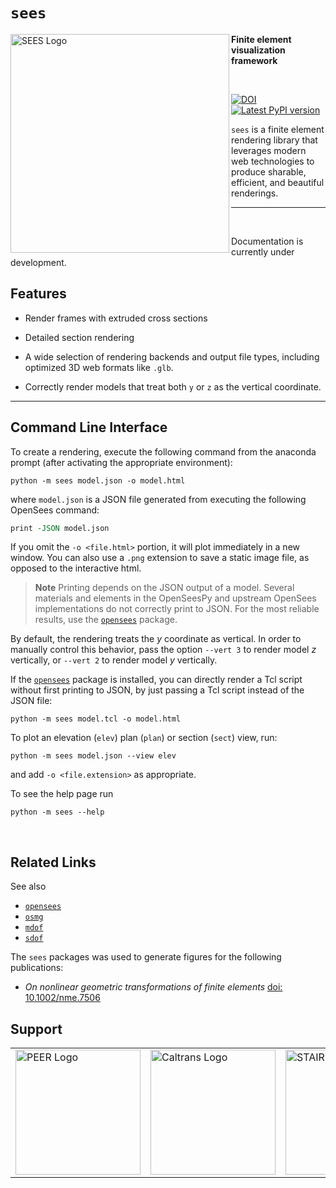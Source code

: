 # `sees`


<img align="left" src="https://stairlab.github.io/opensees-gallery/examples/shellframe/ShellFrame.png" width="350px" alt="SEES Logo">


**Finite element visualization framework**

<br>


<div style="align:center">

[![DOI](https://zenodo.org/badge/DOI/10.5281/zenodo.13367077.svg)](https://doi.org/10.5281/zenodo.13367077)
[![Latest PyPI version](https://img.shields.io/pypi/v/sees?logo=pypi&style=for-the-badge)](https://pypi.python.org/pypi/sees)

<!--
[![Latest conda-forge version](https://img.shields.io/conda/vn/conda-forge/sees?logo=conda-forge&style=for-the-badge)](https://anaconda.org/conda-forge/sees)
[![](https://img.shields.io/conda/v/sees/sees?color=%23660505&style=for-the-badge)](https://anaconda.org/sees/sees)
-->

</div>

`sees` is a finite element rendering library that leverages modern 
web technologies to produce sharable, efficient, and beautiful renderings.


<!-- Badge links -->

[pypi-d-image]: https://img.shields.io/pypi/dm/sees.svg
[license-badge]: https://img.shields.io/pypi/l/sees.svg
[pypi-d-link]: https://pypi.org/project/sees
[pypi-v-image]: https://img.shields.io/pypi/v/sees.svg
[pypi-v-link]: https://pypi.org/project/sees


-------------------------------------------------------------------- 

<br>

Documentation is currently under development.

## Features

- Render frames with extruded cross sections

- Detailed section rendering

- A wide selection of rendering backends and output file types, including 
  optimized 3D web formats like `.glb`.

- Correctly render models that treat both `y` or `z` as the
  vertical coordinate.

-------------------------------------------------------------------- 

## Command Line Interface

To create a rendering, execute the following command from the anaconda prompt (after activating the appropriate environment):

```shell
python -m sees model.json -o model.html
```

where `model.json` is a JSON file generated from executing the following OpenSees command:

```tcl
print -JSON model.json
```

If you omit the `-o <file.html>` portion, it will plot immediately in a new
window. You can also use a `.png` extension to save a static image file, as
opposed to the interactive html.

> **Note** Printing depends on the JSON output of a model. Several materials and
> elements in the OpenSeesPy and upstream OpenSees implementations do not
> correctly print to JSON. For the most reliable results, use the
> [`opensees`](https://pypi.org/project/opensees) package.

By default, the rendering treats the $y$ coordinate as vertical.
In order to manually control this behavior, pass the option 
`--vert 3` to render model $z$ vertically, or `--vert 2` to render model $y$ vertically.

If the [`opensees`](https://pypi.org/project/opensees) package is installed,
you can directly render a Tcl script without first printing to JSON, 
by just passing a Tcl script instead of the JSON file:

```shell
python -m sees model.tcl -o model.html
```

To plot an elevation (`elev`) plan (`plan`) or section (`sect`) view, run:

```shell
python -m sees model.json --view elev
```

and add `-o <file.extension>` as appropriate.

To see the help page run

```shell
python -m sees --help
```


<br>

## Related Links

See also

- [`opensees`](https://github.com/claudioperez/opensees)
- [`osmg`](https://pypi.org/project/osmg)
- [`mdof`](https://pypi.org/project/mdof)
- [`sdof`](https://pypi.org/project/sdof)


The `sees` packages was used to generate figures for the following publications:

- *On nonlinear geometric transformations of finite elements* [doi: 10.1002/nme.7506](https://doi.org/10.1002/nme.7506)

<!-- 
Similar packages for OpenSees rendering include:

- [`vfo`](https://vfo.readthedocs.io/en/latest/)
- [`opsvis`](https://opsvis.readthedocs.io/en/latest/index.html)

Other

- [`fapp`](https://github.com/wcfrobert/fapp) 
-->

## Support

<table align="center">
<tr>

  <td>
    <a href="https://peer.berkeley.edu">
    <img src="https://raw.githubusercontent.com/claudioperez/sdof/master/docs/assets/peer-black-300.png"
         alt="PEER Logo" width="200"/>
    </a>
  </td>

  <td>
    <a href="https://dot.ca.gov/">
    <img src="https://raw.githubusercontent.com/claudioperez/sdof/master/docs/assets/Caltrans.svg.png"
         alt="Caltrans Logo" width="200"/>
    </a>
  </td>

  <td>
    <a href="https://brace2.herokuapp.com">
    <img src="https://raw.githubusercontent.com/claudioperez/sdof/master/docs/assets/stairlab.svg"
         alt="STAIRlab Logo" width="200"/>
    </a>
  </td>
 
 </tr>
</table>

